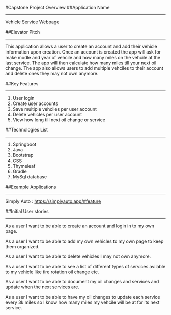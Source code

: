 #Capstone Project Overview
##Application Name
**********************************************
Vehicle Service Webpage 

##Elevator Pitch
**********************************************
This application allows a user to create an account and add their vehicle information upon creation. Once an account is created the app will ask for make modle and year of vehcile and how many miles on the vehcile at the last service. The app will then calculate how many miles till your next oil change. The app also allows users to add multiple vehciles to their account and delete ones they may not own anymore. 

##Key Features
**********************************************
1. User login 
2. Create user accounts 
3. Save multiple vehciles per user account 
4. Delete vehicles per user account 
5. View how long till next oil change or service

##Technologies List
**********************************************
1. Springboot
2. Java
3. Bootstrap
4. CSS
5. Thymeleaf 
6. Gradle 
7. MySql database 

##Example Applications
**********************************************
Simply Auto : https://simplyauto.app/#feature


##Initial User stories
**********************************************
As a user I want to be able to create an account and login in to my own page.

As a user I want to be able to add my own vehicles to my own page to keep them organized.

As a user I want to be able to delete vehicles I may not own anymore.

As a user I want to be able to see a list of different types of services avilable to my vehicle like tire rotation oil change etc.

As a user I want to be able to document my oil changes and services and update when the next services are.

As a user I want to be able to have my oil changes to update each service every 3k miles so I know how many miles my vehcile will be at for its next service.
